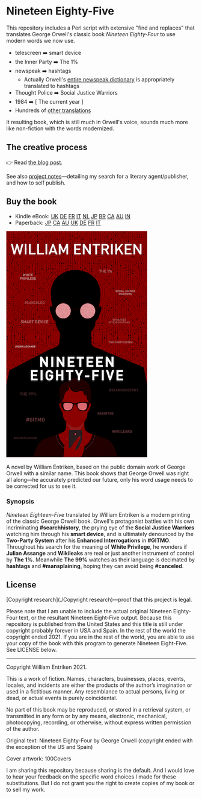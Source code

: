 # Nineteen Eighty-Five

This repository includes a Perl script with extensive "find and replaces" that translates George Orwell's classic book *Nineteen Eighty-Four* to use modern words we now use.

* telescreen :arrow_right: smart device
* the Inner Party :arrow_right: The 1%
* newspeak :arrow_right: hashtags
  * Actually Orwell's [entire newspeak dictionary](Manuscript/Translations.md) is appropriately translated to hashtags
* Thought Police :arrow_right: Social Justice Warriors
* 1984 :arrow_right: [ The current year ]
* Hundreds of [other translations](Manuscript/Translations.md)

It resulting book, which is still much in Orwell's voice, sounds much more like non-fiction with the words modernized.

## The creative process

:point_right: Read [the blog post](https://blog.phor.net/perl-script-rewrote-orwell-1984).

See also [project notes](PROJECT.md)—detailing my search for a literary agent/publisher, and how to self publish. 

## Buy the book

- Kindle eBook: [UK](https://kdp.amazon.com/amazon-dp-action/uk/dualbookshelf.marketplacelink/B08X4YMCGT) [DE](https://kdp.amazon.com/amazon-dp-action/de/dualbookshelf.marketplacelink/B08X4YMCGT) [FR](https://kdp.amazon.com/amazon-dp-action/fr/dualbookshelf.marketplacelink/B08X4YMCGT) [IT](https://kdp.amazon.com/amazon-dp-action/it/dualbookshelf.marketplacelink/B08X4YMCGT) [NL](https://kdp.amazon.com/amazon-dp-action/nl/dualbookshelf.marketplacelink/B08X4YMCGT) [JP](https://kdp.amazon.com/amazon-dp-action/jp/dualbookshelf.marketplacelink/B08X4YMCGT) [BR](https://kdp.amazon.com/amazon-dp-action/br/dualbookshelf.marketplacelink/B08X4YMCGT) [CA](https://kdp.amazon.com/amazon-dp-action/ca/dualbookshelf.marketplacelink/B08X4YMCGT) [AU](https://kdp.amazon.com/amazon-dp-action/au/dualbookshelf.marketplacelink/B08X4YMCGT) [IN](https://kdp.amazon.com/amazon-dp-action/in/dualbookshelf.marketplacelink/B08X4YMCGT)
- Paperback: [JP](https://kdp.amazon.com/amazon-dp-action/jp/dualbookshelf.marketplacelink/B091DWSM5J) [CA](https://kdp.amazon.com/amazon-dp-action/ca/dualbookshelf.marketplacelink/B091DWSM5J) [AU](https://kdp.amazon.com/amazon-dp-action/au/dualbookshelf.marketplacelink/B091DWSM5J) [UK](https://kdp.amazon.com/amazon-dp-action/uk/dualbookshelf.marketplacelink/B091DWSM5J) [DE](https://kdp.amazon.com/amazon-dp-action/de/dualbookshelf.marketplacelink/B091DWSM5J) [FR](https://kdp.amazon.com/amazon-dp-action/fr/dualbookshelf.marketplacelink/B091DWSM5J) [IT](https://kdp.amazon.com/amazon-dp-action/it/dualbookshelf.marketplacelink/B091DWSM5J) 

![Cover](./Cover.png)

A novel by William Entriken, based on the public domain work of George Orwell with a similar name. This book shows that George Orwell was right all along—he accurately predicted our future, only his word usage needs to be corrected for us to see it.

### Synopsis

*Nineteen Eighteen-Five* translated by William Entriken is a modern printing of the classic George Orwell book. Orwell's protagonist battles with his own incriminating **#searchhistory**, the prying eye of the **Social Justice Warriors** watching him through his **smart device**, and is ultimately denounced by the **Two-Party System** after his **Enhanced Interrogations** in **#GITMO**. Throughout his search for the meaning of **White Privilege**, he wonders if **Julian Assange** and **Wikileaks** are real or just another instrument of control by **The 1%**. Meanwhile **The 99%** watches as their language is decimated by **hashtags** and **#mansplaining**, hoping they can avoid being **#canceled**.

## License

[Copyright research](./Copyright research)—proof that this project is legal.

Please note that I am unable to include the actual original Nineteen Eighty-Four text, or the resultant Nineteen Eight-Five output. Because this repository is published from the United States and this title is still under copyright probably forever in USA and Spain. In the rest of the world the copyright ended 2021. If you are in the rest of the world, you are able to use your copy of the book with this program to generate Nineteen Eight-Five. See LICENSE below.

---

Copyright William Entriken 2021.

This is a work of fiction. Names, characters, businesses, places, events, locales, and incidents are either the products of the author’s imagination or used in a fictitious manner. Any resemblance to actual persons, living or dead, or actual events is purely coincidental.

No part of this book may be reproduced, or stored in a retrieval system, or transmitted in any form or by any means, electronic, mechanical, photocopying, recording, or otherwise, without express written permission of the author.

Original text: Nineteen Eighty-Four by George Orwell  (copyright ended with the exception of the US and Spain)

Cover artwork: 100Covers

I am sharing this repository because sharing is the default. And I would love to hear your feedback on the specific word choices I made for these substitutions. But I do not grant you the right to create copies of my book or to sell my work.